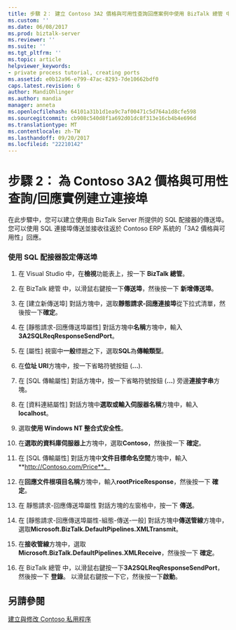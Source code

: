 ```yaml
---
title: 步驟 2： 建立 Contoso 3A2 價格與可用性查詢回應案例中使用 BizTalk 總管 中的連接埠 |Microsoft 文件
ms.custom: ''
ms.date: 06/08/2017
ms.prod: biztalk-server
ms.reviewer: ''
ms.suite: ''
ms.tgt_pltfrm: ''
ms.topic: article
helpviewer_keywords:
- private process tutorial, creating ports
ms.assetid: e0b12a96-e799-47ac-8293-7de10662bdf0
caps.latest.revision: 6
author: MandiOhlinger
ms.author: mandia
manager: anneta
ms.openlocfilehash: 64101a31b1d1ea9c7af00471c5d764a1d8cfe598
ms.sourcegitcommit: cb908c540d8f1a692d01dc8f313e16cb4b4e696d
ms.translationtype: MT
ms.contentlocale: zh-TW
ms.lasthandoff: 09/20/2017
ms.locfileid: "22210142"
---
```

# <a name="step-2-creating-ports-for-the-contoso-3a2-price-and-availability-queryresponse-scenario"></a>步驟 2： 為 Contoso 3A2 價格與可用性查詢/回應實例建立連接埠
在此步驟中，您可以建立使用由 BizTalk Server 所提供的 SQL 配接器的傳送埠。 您可以使用 SQL 連接埠傳送並接收往返於 Contoso ERP 系統的「3A2 價格與可用性」回應。  
  
### <a name="to-configure-a-send-port-using-the-sql-adapter"></a>使用 SQL 配接器設定傳送埠  
  
1.  在 Visual Studio 中，在**檢視**功能表上，按一下  **BizTalk 總管**。  
  
2.  在 BizTalk 總管 中，以滑鼠右鍵按一下**傳送埠**，然後按一下 **新增傳送埠**。  
  
3.  在 [建立新傳送埠] 對話方塊中，選取**靜態請求-回應連接埠**從下拉式清單，然後按一下**確定**。  
  
4.  在 [靜態請求-回應傳送埠屬性] 對話方塊中**名稱**方塊中，輸入**3A2SQLReqResponseSendPort**。  
  
5.  在 [屬性] 視窗中**一般**標題之下，選取**SQL**為**傳輸類型**。  
  
6.  在**位址 URI**方塊中，按一下省略符號按鈕 (**...**).  
  
7.  在 [SQL 傳輸屬性] 對話方塊中，按一下省略符號按鈕 (**...**) 旁邊**連接字串**方塊。  
  
8.  在 [資料連結屬性] 對話方塊中**選取或輸入伺服器名稱**方塊中，輸入**localhost**。  
  
9. 選取**使用 Windows NT 整合式安全性**。  
  
10. 在**選取的資料庫伺服器上**方塊中，選取**Contoso**，然後按一下 **確定**。  
  
11. 在 [SQL 傳輸屬性] 對話方塊中**文件目標命名空間**方塊中，輸入**http://Contoso.com/Price**。  
  
12. 在**回應文件根項目名稱**方塊中，輸入**rootPriceResponse**，然後按一下 **確定**。  
  
13. 在 靜態請求-回應傳送埠屬性 對話方塊的左窗格中，按一下 **傳送**。  
  
14. 在 [靜態請求-回應傳送埠屬性-組態-傳送-一般] 對話方塊中**傳送管線**方塊中，選取**Microsoft.BizTalk.DefaultPipelines.XMLTransmit**。  
  
15. 在**接收管線**方塊中，選取**Microsoft.BizTalk.DefaultPipelines.XMLReceive**，然後按一下 **確定**。  
  
16. 在 BizTalk 總管 中，以滑鼠右鍵按一下**3A2SQLReqResponseSendPort**，然後按一下 **登錄**。 以滑鼠右鍵按一下它，然後按一下**啟動**。  
  
## <a name="see-also"></a>另請參閱  
 [建立與修改 Contoso 私用程序](creating-and-modifying-the-private-process-for-contoso.md)